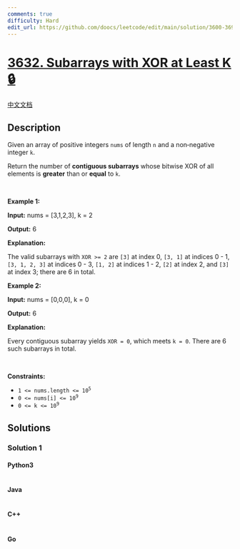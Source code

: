 ```yaml
---
comments: true
difficulty: Hard
edit_url: https://github.com/doocs/leetcode/edit/main/solution/3600-3699/3632.Subarrays%20with%20XOR%20at%20Least%20K/README_EN.md
---
```


<!-- problem:start -->

# [3632. Subarrays with XOR at Least K 🔒](https://leetcode.com/problems/subarrays-with-xor-at-least-k)

[中文文档](/solution/3600-3699/3632.Subarrays%20with%20XOR%20at%20Least%20K/README.md)

## Description

<!-- description:start -->

<p>Given an array of positive integers <code data-end="114" data-start="109">nums</code> of length <code data-end="128" data-start="125">n</code> and a non‑negative integer <code data-end="159" data-start="156">k</code>.</p>

<p>Return the number of <strong>contiguous <span data-keyword="subarray">subarrays</span></strong> whose bitwise XOR of all elements is <strong>greater</strong> than or <strong>equal</strong> to <code data-end="268" data-start="265">k</code>.</p>

<p>&nbsp;</p>
<p><strong class="example">Example 1:</strong></p>

<div class="example-block">
<p><strong>Input:</strong> <span class="example-io">nums = [3,1,2,3], k = 2</span></p>

<p><strong>Output:</strong> <span class="example-io">6</span></p>

<p><strong>Explanation:</strong></p>

<p>The valid subarrays with <code>XOR &gt;= 2</code> are <code>[3]</code> at index 0, <code>[3, 1]</code> at indices 0 - 1, <code>[3, 1, 2, 3]</code> at indices 0 - 3, <code>[1, 2]</code> at indices 1 - 2, <code>[2]</code> at index 2, and <code>[3]</code> at index 3; there are 6 in total.</p>
</div>

<p><strong class="example">Example 2:</strong></p>

<div class="example-block">
<p><strong>Input:</strong> <span class="example-io">nums = [0,0,0], k = 0</span></p>

<p><strong>Output:</strong> <span class="example-io">6</span></p>

<p><strong>Explanation:</strong></p>

<p>Every contiguous subarray yields <code>XOR = 0</code>, which meets <code>k = 0</code>. There are 6 such subarrays in total.</p>
</div>

<p>&nbsp;</p>
<p><strong>Constraints:</strong></p>

<ul>
	<li data-end="49" data-start="21"><code data-end="47" data-start="21">1 &lt;= nums.length &lt;= 10<sup>5</sup></code></li>
	<li data-end="76" data-start="52"><code data-end="74" data-start="52">0 &lt;= nums[i] &lt;= 10<sup>9</sup></code></li>
	<li data-end="97" data-start="79"><code data-end="95" data-start="79">0 &lt;= k &lt;= 10<sup>9</sup></code></li>
</ul>

<!-- description:end -->

## Solutions

<!-- solution:start -->

### Solution 1

<!-- tabs:start -->

#### Python3

```python

```

#### Java

```java

```

#### C++

```cpp

```

#### Go

```go

```

<!-- tabs:end -->

<!-- solution:end -->

<!-- problem:end -->
